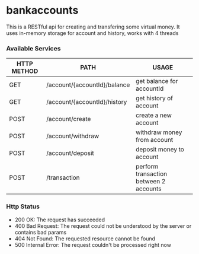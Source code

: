 # bankaccounts

This is a RESTful api for creating and transfering some virtual money. It uses in-memory storage for account and history, works with 4 threads

### Available Services

| HTTP METHOD | PATH | USAGE |
| -----------| ------ | ------ |
| GET | /account/{accountId}/balance | get balance for accountId | 
| GET | /account/{accountId}/history | get history of account | 
| POST | /account/create | create a new account | 
| POST | /account/withdraw | withdraw money from account | 
| POST | /account/deposit | deposit money to account | 
| POST | /transaction | perform transaction between 2 accounts | 

### Http Status
- 200 OK: The request has succeeded
- 400 Bad Request: The request could not be understood by the server or contains bad params
- 404 Not Found: The requested resource cannot be found
- 500 Internal Error: The request couldn't be processed right now
